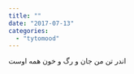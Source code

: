 ```yaml
---
title: ""
date: "2017-07-13"
categories: 
  - "tytomood"
---
```


اندر تن من جان و رگ و خون همه اوست
